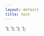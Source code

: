 ```yaml
---
layout: default
title: test
---
```


<script type="text/plain" data-cookiefirst-category="necessary">  
 document.write('<script src="http://localhost:8080/cookies-js/necessary.js"></script>');</script>
<script type="text/plain" data-cookiefirst-category="functional">
 document.write('<script src="http://localhost:8080/cookies-js/functional.js"></script>');</script>
<script type="text/plain" data-cookiefirst-category="performance">
 document.write('<script src="http://localhost:8080/cookies-js/performance.js"></script>');</script>
<script type="text/plain" data-cookiefirst-category="advertising">
 document.write('<script src="http://localhost:8080/cookies-js/advertising.js"></script>');</script>
